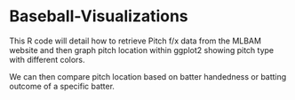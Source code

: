 # Baseball-Visualizations

This R code will detail how to retrieve Pitch f/x data from the MLBAM website and then graph pitch location within ggplot2 showing pitch type with different colors. 

We can then compare pitch location based on batter handedness or batting outcome of a specific batter. 
